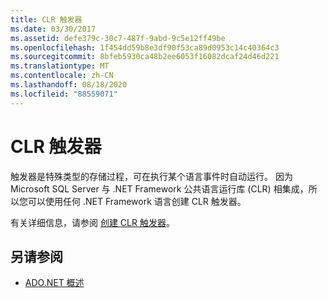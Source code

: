 ```yaml
---
title: CLR 触发器
ms.date: 03/30/2017
ms.assetid: defe379c-30c7-487f-9abd-9c5e12ff49be
ms.openlocfilehash: 1f454dd59b8e3df90f53ca89d0953c14c40364c3
ms.sourcegitcommit: 8bfeb5930ca48b2ee6053f16082dcaf24d46d221
ms.translationtype: MT
ms.contentlocale: zh-CN
ms.lasthandoff: 08/18/2020
ms.locfileid: "88559071"
---
```

# <a name="clr-triggers"></a>CLR 触发器

触发器是特殊类型的存储过程，可在执行某个语言事件时自动运行。 因为 Microsoft SQL Server 与 .NET Framework 公共语言运行库 (CLR) 相集成，所以您可以使用任何 .NET Framework 语言创建 CLR 触发器。  
  
有关详细信息，请参阅 [创建 CLR 触发器](/sql/relational-databases/triggers/create-clr-triggers)。
  
## <a name="see-also"></a>另请参阅

- [ADO.NET 概述](../ado-net-overview.md)
